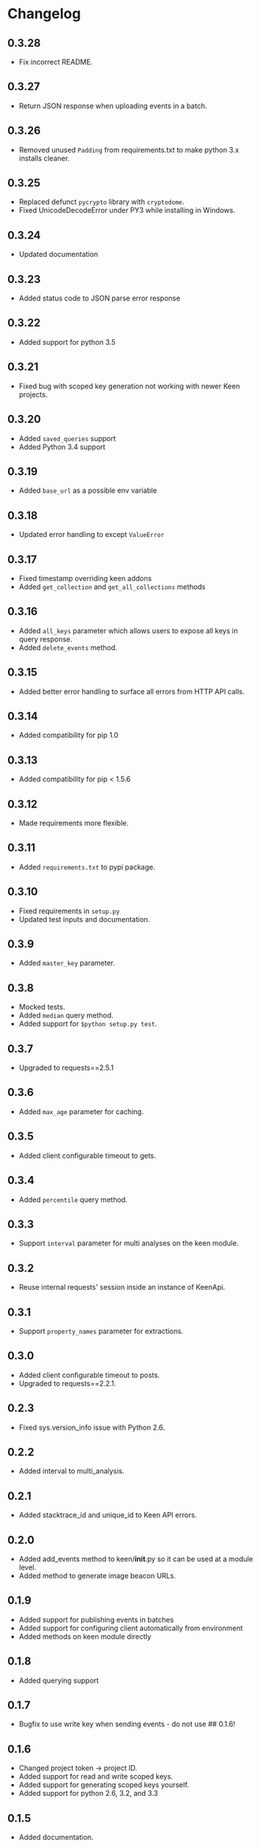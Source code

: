 # Changelog


## 0.3.28

* Fix incorrect README.

## 0.3.27

* Return JSON response when uploading events in a batch.

## 0.3.26

* Removed unused `Padding` from requirements.txt to make python 3.x installs cleaner.

## 0.3.25

* Replaced defunct `pycrypto` library with `cryptodome`.
* Fixed UnicodeDecodeError under PY3 while installing in Windows.

## 0.3.24

* Updated documentation

## 0.3.23

* Added status code to JSON parse error response

## 0.3.22

* Added support for python 3.5

## 0.3.21

* Fixed bug with scoped key generation not working with newer Keen projects.

## 0.3.20

* Added `saved_queries` support
* Added Python 3.4 support

## 0.3.19

* Added `base_url` as a possible env variable

## 0.3.18

* Updated error handling to except `ValueError`

## 0.3.17

* Fixed timestamp overriding keen addons
* Added `get_collection` and `get_all_collections` methods

## 0.3.16

* Added `all_keys` parameter which allows users to expose all keys in query response.
* Added `delete_events` method.

## 0.3.15

* Added better error handling to surface all errors from HTTP API calls.

## 0.3.14

* Added compatibility for pip 1.0

## 0.3.13

* Added compatibility for pip < 1.5.6

## 0.3.12

* Made requirements more flexible.

## 0.3.11

* Added `requirements.txt` to pypi package.

## 0.3.10

* Fixed requirements in `setup.py`
* Updated test inputs and documentation.

## 0.3.9

* Added ```master_key``` parameter.

## 0.3.8

* Mocked tests.
* Added ```median``` query method.
* Added support for `$python setup.py test`.

## 0.3.7

* Upgraded to requests==2.5.1

## 0.3.6

* Added ```max_age``` parameter for caching.

## 0.3.5

* Added client configurable timeout to gets.

## 0.3.4

* Added ```percentile``` query method.

## 0.3.3

* Support ```interval``` parameter for multi analyses on the keen module.

## 0.3.2

* Reuse internal requests' session inside an instance of KeenApi.

## 0.3.1

* Support ```property_names``` parameter for extractions.

## 0.3.0

* Added client configurable timeout to posts.
* Upgraded to requests==2.2.1.

## 0.2.3

* Fixed sys.version_info issue with Python 2.6.

## 0.2.2

* Added interval to multi_analysis.

## 0.2.1

* Added stacktrace_id and unique_id to Keen API errors.

## 0.2.0

* Added add_events method to keen/__init__.py so it can be used at a module level.
* Added method to generate image beacon URLs.

## 0.1.9

* Added support for publishing events in batches
* Added support for configuring client automatically from environment
* Added methods on keen module directly

## 0.1.8

* Added querying support

## 0.1.7

* Bugfix to use write key when sending events - do not use ## 0.1.6!

## 0.1.6

* Changed project token -> project ID.
* Added support for read and write scoped keys.
* Added support for generating scoped keys yourself.
* Added support for python 2.6, 3.2, and 3.3

## 0.1.5

* Added documentation.
